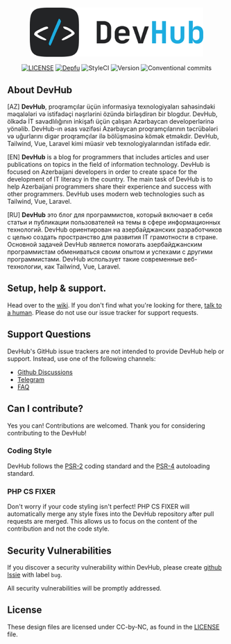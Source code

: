 <p align="center">
<img src="public/images/DevHub_Monochrome_Full_Logo.png" width="400">
</p>

<p align="center">
    <a href="LICENSE"><img src="https://img.shields.io/badge/License-CC%20BY--NC%204.0-lightgrey.svg" alt="LICENSE"></a>
    <a href="https://depfu.com/github/hose1021/DevHub?project_id=18162"><img src="https://badges.depfu.com/badges/2fc07bc9db4846f71b7181a4a304efe5/overview.svg" alt="Depfu"></a>
    <img src="https://github.styleci.io/repos/229919912/shield?style=flat" alt="StyleCI">
    <img src="https://img.shields.io/github/v/release/hose1021/DevHub" alt="Version">
    <img src="https://img.shields.io/badge/Conventional%20Commits-1.0.0-red.svg" alt="Conventional commits">
</p>

## About DevHub

[AZ] **DevHub**, proqramçılar üçün informasiya texnologiyaları sahəsindəki məqalələri və istifadəçi nəşrlərini özündə birləşdirən bir blogdur.
DevHub, ölkədə İT savadlılığının inkişafı üçün çalışan Azərbaycan developerlərinə yönəlib. 
DevHub-ın əsas vəzifəsi Azərbaycan proqramçılarının təcrübələri və uğurlarını digər proqramçılar ilə bölüşməsinə kömək etməkdir.
DevHub, Tailwind, Vue, Laravel kimi müasir veb texnologiyalarından istifadə edir.


[EN] **DevHub** is a blog for programmers that includes articles and user publications on topics in the field of information technology.
DevHub is focused on Azerbaijani developers in order to create space for the development of IT literacy in the country.
The main task of DevHub is to help Azerbaijani programmers share their experience and success with other programmers.
DevHub uses modern web technologies such as Tailwind, Vue, Laravel.


[RU] **DevHub** это блог для программистов, который включает в себя статьи и публикации пользователей на темы в сфере информационных технологий.
DevHub ориентирован на азербайджанских разработчиков с целью создать пространство для развития IT грамотности в стране.
Основной задачей DevHub является помогать азербайджанским программистам обмениваться своим опытом и успехами с другими программистами. 
DevHub использует такие современные веб-технологии, как Tailwind, Vue, Laravel.

## Setup, help & support.
Head over to the [wiki](https://github.com/hose1021/DevHub/wiki).
If you don't find what you're looking for there, [talk to a human](#support-questions). Please do not use our issue tracker for support requests.

## Support Questions

DevHub's GitHub issue trackers are not intended to provide DevHub help or support. Instead, use one of the following
channels:

* [Github Discussions](https://github.com/hose1021/DevHub/discussions)
* [Telegram](https://t.me/devhub_chat)
* [FAQ](https://github.com/hose1021/DevHub/wiki/FAQ)

## Can I contribute?

Yes you can!  Contributions are welcomed. Thank you for considering contributing to the DevHub!

### Coding Style

DevHub follows the [PSR-2](https://github.com/php-fig/fig-standards/blob/master/accepted/PSR-2-coding-style-guide.md)
coding standard and the [PSR-4](https://github.com/php-fig/fig-standards/blob/master/accepted/PSR-4-autoloader.md)
autoloading standard.

### PHP CS FIXER

Don't worry if your code styling isn't perfect! PHP CS FIXER will automatically merge any style fixes into the DevHub
repository after pull requests are merged. This allows us to focus on the content of the contribution and not the code
style.

## Security Vulnerabilities

If you discover a security vulnerability within DevHub, please
create [github Issie](https://github.com/hose1021/DevHub/issues) with label `bug`.

All security vulnerabilities will be promptly addressed.

## License
These design files are licensed under CC-by-NC, as found in the [LICENSE](LICENSE) file.
